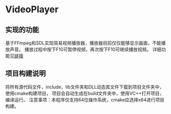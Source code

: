 # VideoPlayer
## 实现的功能

基于FFmpeg和SDL实现简易视频播放器，播放器目前仅仅能够显示画面，不能播放声音。
播放过程中按下F10可暂停视频，再次按下F10可继续播放视频。
详细功能见[链接](https://www.baidu.com/)

## 项目构建说明
将所有源代码文件，include，lib文件夹和DLL动态库文件下载到项目文件夹中，使用cmake构建项目，
项目会自动生成在build文件夹中，使用VC++打开项目，编译运行。
注意事项：本程序仅支持64位操作系统，cmake应选择x64进行项目构建。
